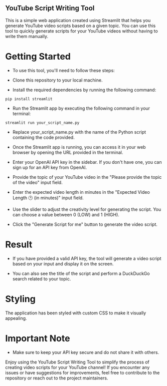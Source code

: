 
## YouTube Script Writing Tool
This is a simple web application created using Streamlit that helps you generate YouTube video scripts based on a given topic. You can use this tool to quickly generate scripts for your YouTube videos without having to write them manually.

# Getting Started
- To use this tool, you'll need to follow these steps:

- Clone this repository to your local machine.

- Install the required dependencies by running the following command:

```
pip install streamlit
```
- Run the Streamlit app by executing the following command in your terminal:


```
streamlit run your_script_name.py
```
- Replace your_script_name.py with the name of the Python script containing the code provided.

- Once the Streamlit app is running, you can access it in your web browser by opening the URL provided in the terminal.


- Enter your OpenAI API key in the sidebar. If you don't have one, you can sign up for an API key from OpenAI.

- Provide the topic of your YouTube video in the "Please provide the topic of the video" input field.

- Enter the expected video length in minutes in the "Expected Video Length 🕒 (in minutes)" input field.

- Use the slider to adjust the creativity level for generating the script. You can choose a value between 0 (LOW) and 1 (HIGH).

- Click the "Generate Script for me" button to generate the video script.

# Result
- If you have provided a valid API key, the tool will generate a video script based on your input and display it on the screen.

- You can also see the title of the script and perform a DuckDuckGo search related to your topic.

# Styling
The application has been styled with custom CSS to make it visually appealing.

# Important Note
- Make sure to keep your API key secure and do not share it with others.

Enjoy using the YouTube Script Writing Tool to simplify the process of creating video scripts for your YouTube channel! If you encounter any issues or have suggestions for improvements, feel free to contribute to the repository or reach out to the project maintainers.
